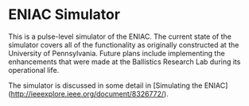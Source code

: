 # ENIAC Simulator

This is a pulse-level simulator of the ENIAC.
The current state of the simulator covers all
of the functionality as originally constructed
at the University of Pennsylvania.
Future plans include implementing the enhancements
that were made at the Ballistics Research Lab
during its operational life.

The simulator is discussed in some detail in
[Simulating the ENIAC] (http://ieeexplore.ieee.org/document/8326772/).
